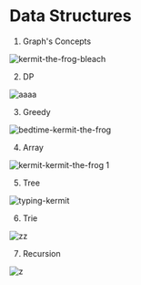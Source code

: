 # Data Structures


1. Graph's Concepts

   
![kermit-the-frog-bleach](https://github.com/user-attachments/assets/4138eb3a-5abd-4491-a209-f0fbdd90a310)

2. DP

   
![aaaa](https://github.com/user-attachments/assets/c8e045da-ab4f-4ea8-adf0-f79dbad27e63)


3. Greedy


![bedtime-kermit-the-frog](https://github.com/user-attachments/assets/7d76ba10-a658-46ea-9bfb-26f133dc008d)

4. Array


![kermit-kermit-the-frog 1](https://github.com/user-attachments/assets/d37fc438-8631-4959-b9a0-bcf06c9af0de)

5. Tree


![typing-kermit](https://github.com/user-attachments/assets/bcaf1492-e7ab-4078-96c1-458531f7a810)

6. Trie


![zz](https://github.com/user-attachments/assets/5911c4c4-1c69-4456-ad97-d163c1fdadff)

7. Recursion


![z](https://github.com/user-attachments/assets/77992db8-c92f-46bc-87da-c99a661c463c)


